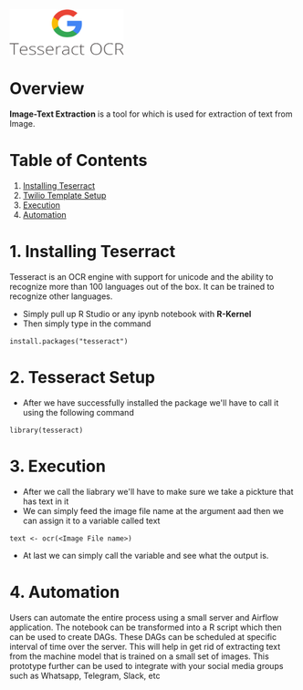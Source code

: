 <img src = "https://github.com/ghoshpronay18071997/text_extraction_using_teserract_ocr/blob/main/Tesseract_OCR_logo_(Google).png" width="200" height="80">

# Overview
**Image-Text Extraction** is a tool for which is used for extraction of text from Image.

# Table of Contents
1. [Installing Teserract ](#Section1)<br>
2. [Twilio Template Setup](#Section2)<br>
4. [Execution](#Section3)<br>
5. [Automation](#Section4)</br>

<a name=Section1></a>
# 1. Installing Teserract

Tesseract is an OCR engine with support for unicode and the ability to recognize more than 100 languages out of the box. It can be trained to recognize other languages.

- Simply pull up R Studio or any ipynb notebook with **R-Kernel**
- Then simply type in the command 
```
install.packages("tesseract")
```

<a name=Section2></a>
# 2. Tesseract Setup

- After we have successfully installed the package we'll have to call it using the following command
```
library(tesseract)
```

<a name=Section3></a>
# 3. Execution

- After we call the liabrary we'll have to make sure we take a pickture that has text in it
- We can simply feed the image file name at the argument aad then we can assign it to a variable called text
```
text <- ocr(<Image File name>)
```
- At last we can simply call the variable and see what the output is.


<a name=Section4></a>
# 4. Automation

Users can automate the entire process using a small server and Airflow application. The notebook can be transformed into a R script which then can be used to create DAGs. These DAGs can be scheduled at specific interval of time over the server. This will help in get rid of extracting text from the machine model that is trained on a small set of images. This prototype further can be used to integrate with your social media groups such as Whatsapp, Telegram, Slack, etc
